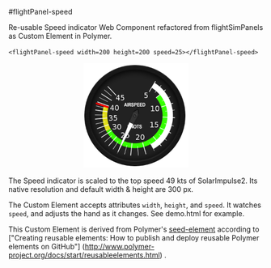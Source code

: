 #flightPanel-speed

Re-usable Speed indicator Web Component refactored from flightSimPanels as 
Custom Element in Polymer.

`<flightPanel-speed width=200 height=200 speed=25></flightPanel-speed>`

<p align="center">
  <img src="speedIndicator.png?raw=true" alt="Speed Indicator 200 x 200 px"/>
</p>

The Speed indicator is scaled to the top speed 49 kts of SolarImpulse2.
Its native resolution and default width & height are 300 px.

The Custom Element accepts attributes `width`, `height`, and `speed`.
It watches `speed`, and adjusts the hand as it changes.
See demo.html for example.

This Custom Element is derived from Polymer's 
[seed-element](https://github.com/PolymerLabs/seed-element)
according to 
["Creating reusable elements:
 How to publish and deploy reusable Polymer elements on GitHub"]
(http://www.polymer-project.org/docs/start/reusableelements.html) .

